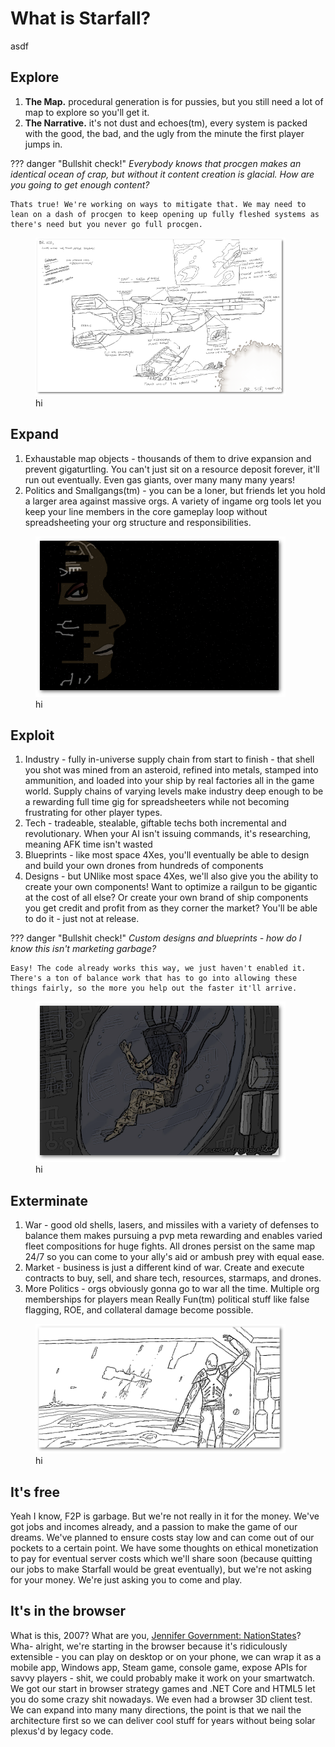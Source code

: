 # What is Starfall?

asdf

## Explore
1. **The Map.** procedural generation is for pussies, but you still need a lot of map to explore so you'll get it.
2. **The Narrative.** it's not dust and echoes(tm), every system is packed with the good, the bad, and the ugly from the minute the first player jumps in.

??? danger "Bullshit check!"
    *Everybody knows that procgen makes an identical ocean of crap, but without it content creation is glacial. How are you going to get enough content?* 
    
    Thats true! We're working on ways to mitigate that. We may need to lean on a dash of procgen to keep opening up fully fleshed systems as there's need but you never go full procgen.

<p align="center">
  <figure>
    <img src="/img/3.png">
    <figcaption>hi</figcaption>
  </figure>
</p>

## Expand
1. Exhaustable map objects - thousands of them to drive expansion and prevent gigaturtling. You can't just sit on a resource deposit forever, it'll run out eventually. Even gas giants, over many many many years!
2. Politics and Smallgangs(tm) - you can be a loner, but friends let you hold a larger area against massive orgs. A variety of ingame org tools let you keep your line members in the core gameplay loop without spreadsheeting your org structure and responsibilities. 

<p align="center">
  <figure>
    <img src="/img/4.png">
    <figcaption>hi</figcaption>
  </figure>
</p>

## Exploit
1. Industry - fully in-universe supply chain from start to finish - that shell you shot was mined from an asteroid, refined into metals, stamped into ammunition, and loaded into your ship by real factories all in the game world. Supply chains of varying levels make industry deep enough to be a rewarding full time gig for spreadsheeters while not becoming frustrating for other player types.
2. Tech - tradeable, stealable, giftable techs both incremental and revolutionary. When your AI isn't issuing commands, it's researching, meaning AFK time isn't wasted 
3. Blueprints - like most space 4Xes, you'll eventually be able to design and build your own drones from hundreds of components
4. Designs - but UNlike most space 4Xes, we'll also give you the ability to create your own components! Want to optimize a railgun to be gigantic at the cost of all else? Or create your own brand of ship components you get credit and profit from as they corner the market? You'll be able to do it - just not at release.

??? danger "Bullshit check!"
    *Custom designs and blueprints - how do I know this isn't marketing garbage?* 
    
    Easy! The code already works this way, we just haven't enabled it. There's a ton of balance work that has to go into allowing these things fairly, so the more you help out the faster it'll arrive.

<p align="center">
  <figure>
    <img src="/img/2.png">
    <figcaption>hi</figcaption>
  </figure>
</p>

## Exterminate
1. War - good old shells, lasers, and missiles with a variety of defenses to balance them makes pursuing a pvp meta rewarding and enables varied fleet compositions for huge fights. All drones persist on the same map 24/7 so you can come to your ally's aid or ambush prey with equal ease.
2. Market - business is just a different kind of war. Create and execute contracts to buy, sell, and share tech, resources, starmaps, and drones.
3. More Politics - orgs obviously gonna go to war all the time. Multiple org memberships for players mean Really Fun(tm) political stuff like false flagging, ROE, and collateral damage become possible.

<p align="center">
  <figure>
    <img src="/img/1.png">
    <figcaption>hi</figcaption>
  </figure>
</p>

## It's free
Yeah I know, F2P is garbage. But we're not really in it for the money. We've got jobs and incomes already, and a passion to make the game of our dreams. We've planned to ensure costs stay low and can come out of our pockets to a certain point. We have some thoughts on ethical monetization to pay for eventual server costs which we'll share soon (because quitting our jobs to make Starfall would be great eventually), but we're not asking for your money. We're just asking you to come and play.

## It's in the browser
What is this, 2007? What are you, [Jennifer Government: NationStates](https://en.wikipedia.org/wiki/NationStates)? Wha- alright, we're starting in the browser because it's ridiculously extensible - you can play on desktop or on your phone, we can wrap it as a mobile app, Windows app, Steam game, console game, expose APIs for savvy players - shit, we could probably make it work on your smartwatch. We got our start in browser strategy games and .NET Core and HTML5 let you do some crazy shit nowadays. We even had a browser 3D client test. We can expand into many many directions, the point is that we nail the architecture first so we can deliver cool stuff for years without being solar plexus'd by legacy code. 